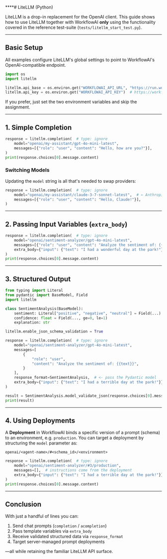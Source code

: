 ****# LiteLLM (Python)

LiteLLM is a drop-in replacement for the OpenAI client. This guide shows how to use LiteLLM together with WorkflowAI **only** using the functionality covered in the reference test-suite (`tests/litellm_start_test.py`).

---

## Basic Setup

All examples configure LiteLLM's global settings to point to WorkflowAI's OpenAI-compatible endpoint.

```python
import os
import litellm

litellm.api_base = os.environ.get("WORKFLOWAI_API_URL", "https://run.workflowai.com/v1")
litellm.api_key = os.environ.get("WORKFLOWAI_API_KEY")  # https://workflowai.com/keys
```

If you prefer, just set the two environment variables and skip the assignment.

---

## 1. Simple Completion

```python
response = litellm.completion(  # type: ignore
    model="openai/my-assistant/gpt-4o-mini-latest",
    messages=[{"role": "user", "content": "Hello, how are you?"}],
)
print(response.choices[0].message.content)
```

### Switching Models

Updating the `model` string is all that's needed to swap providers:

```python
response = litellm.completion(  # type: ignore
    model="openai/my-assistant/claude-3-7-sonnet-latest",  # ← Anthropic
    messages=[{"role": "user", "content": "Hello, Claude!"}],
)
```

---

## 2. Passing Input Variables (`extra_body`)

```python
response = litellm.completion(  # type: ignore
    model="openai/sentiment-analyzer/gpt-4o-mini-latest",
    messages=[{"role": "user", "content": "Analyze the sentiment of: {{text}}"}],
    extra_body={"input": {"text": "I had a wonderful day at the park!"}},
)
print(response.choices[0].message.content)
```

---

## 3. Structured Output

```python
from typing import Literal
from pydantic import BaseModel, Field
import litellm

class SentimentAnalysis(BaseModel):
    sentiment: Literal["positive", "negative", "neutral"] = Field(...)
    confidence: float = Field(..., ge=0, le=1)
    explanation: str

litellm.enable_json_schema_validation = True

response = litellm.completion(  # type: ignore
    model="openai/sentiment-analyzer/gpt-4o-mini-latest",
    messages=[
        {
            "role": "user",
            "content": "Analyze the sentiment of: {{text}}",
        }
    ],
    response_format=SentimentAnalysis,  # <- pass the Pydantic model
    extra_body={"input": {"text": "I had a terrible day at the park!"}},
)

result = SentimentAnalysis.model_validate_json(response.choices[0].message.content)
print(result)
```

---

## 4. Using Deployments

A **Deployment** in WorkflowAI binds a specific version of a prompt (schema) to an environment, e.g. `production`. You can target a deployment by structuring the `model` parameter as:

```
openai/<agent-name>/#<schema_id>/<environment>
```

```python
response = litellm.completion(  # type: ignore
    model="openai/sentiment-analyzer/#3/production",
    messages=[],  # instructions come from the deployment
    extra_body={"input": {"text": "I had a terrible day at the park!"}},
)
print(response.choices[0].message.content)
```

---

## Conclusion

With just a handful of lines you can:

1. Send chat prompts (`completion` / `acompletion`)
2. Pass template variables via `extra_body`
3. Receive validated structured data via `response_format`
4. Target server-managed prompt deployments

—all while retaining the familiar LiteLLM API surface.
